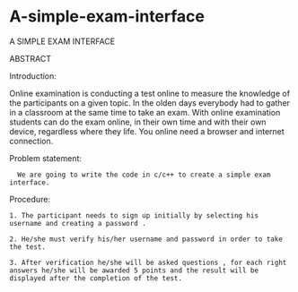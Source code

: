 # A-simple-exam-interface
A SIMPLE EXAM INTERFACE

ABSTRACT

 Introduction:

   Online examination is conducting a test online to measure the knowledge of the participants on a given topic. In the olden days everybody had to gather in a classroom at the same time to take an exam. With online examination students can do the exam online, in their own time and with their own device, regardless where they life. You online need a browser and internet connection. 

 Problem statement:

      We are going to write the code in c/c++ to create a simple exam interface.

 Procedure:

    1. The participant needs to sign up initially by selecting his username and creating a password .

    2. He/she must verify his/her username and password in order to take
    the test.

    3. After verification he/she will be asked questions , for each right
    answers he/she will be awarded 5 points and the result will be
    displayed after the completion of the test.
